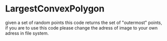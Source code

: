 # LargestConvexPolygon
given a set of random points this code returns the set of "outermost" points,
if you are to use this code please change the adress of image to your own
adress in file system.
